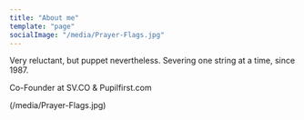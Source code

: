 ```yaml
---
title: "About me"
template: "page"
socialImage: "/media/Prayer-Flags.jpg"
---
```


Very reluctant, but puppet nevertheless. Severing one string at a time, since 1987.

Co-Founder at SV.CO & Pupilfirst.com 

(/media/Prayer-Flags.jpg)